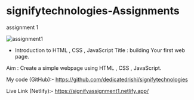 # signifytechnologies-Assignments
assignment 1 


![assignment1](https://github.com/DedicatedRishi/signifytechnologies/assets/115383247/ff55745b-5d84-4d70-8707-c4e7f6ba44de)
* Introduction to HTML , CSS , JavaScript
Title : building Your first web page.

Aim : Create a simple webpage using HTML , CSS , JavaScript.

My code (GitHub):- https://github.com/dedicatedrishi/signifytechnologies

Live Link (Netlify):- https://signifyassignment1.netlify.app/
